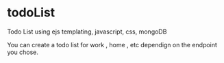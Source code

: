 # todoList

Todo List using ejs templating, javascript, css, mongoDB

You can create a todo list for work , home , etc dependign on the endpoint you chose. 

